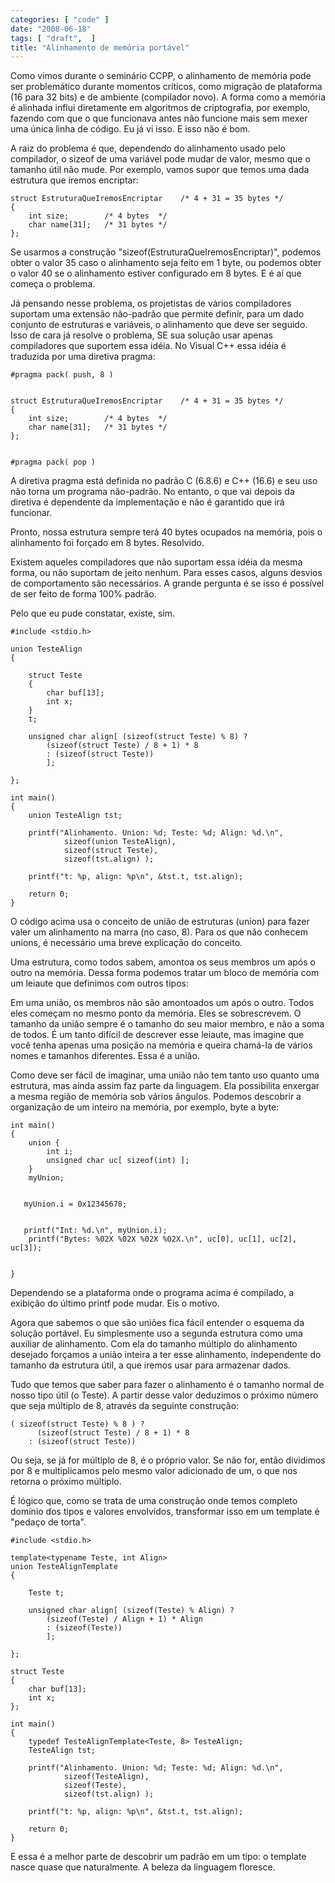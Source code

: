 ```yaml
---
categories: [ "code" ]
date: "2008-06-18"
tags: [ "draft",  ]
title: "Alinhamento de memória portável"
---
```

Como vimos durante o seminário CCPP, o alinhamento de memória pode ser problemático durante momentos críticos, como migração de plataforma (16 para 32 bits) e de ambiente (compilador novo). A forma como a memória é alinhada influi diretamente em algoritmos de criptografia, por exemplo, fazendo com que o que funcionava antes não funcione mais sem mexer uma única linha de código. Eu já vi isso. E isso não é bom.

A raiz do problema é que, dependendo do alinhamento usado pelo compilador, o sizeof de uma variável pode mudar de valor, mesmo que o tamanho útil não mude. Por exemplo, vamos supor que temos uma dada estrutura que iremos encriptar:

    
    struct EstruturaQueIremosEncriptar    /* 4 + 31 = 35 bytes */
    {
        int size;        /* 4 bytes  */
        char name[31];   /* 31 bytes */
    };

Se usarmos a construção "sizeof(EstruturaQueIremosEncriptar)", podemos obter o valor 35 caso o alinhamento seja feito em 1 byte, ou podemos obter o valor 40 se o alinhamento estiver configurado em 8 bytes. E é aí que começa o problema.


Já pensando nesse problema, os projetistas de vários compiladores suportam uma extensão não-padrão que permite definir, para um dado conjunto de estruturas e variáveis, o alinhamento que deve ser seguido. Isso de cara já resolve o problema, SE sua solução usar apenas compiladores que suportem essa idéia. No Visual C++ essa idéia é traduzida por uma diretiva pragma:

    
    #pragma pack( push, 8 )

    
    struct EstruturaQueIremosEncriptar    /* 4 + 31 = 35 bytes */
    {
        int size;        /* 4 bytes  */
        char name[31];   /* 31 bytes */
    };

    
    #pragma pack( pop )

A diretiva pragma está definida no padrão C (6.8.6) e C++ (16.6) e seu uso não torna um programa não-padrão. No entanto, o que vai depois da diretiva é dependente da implementação e não é garantido que irá funcionar.

Pronto, nossa estrutura sempre terá 40 bytes ocupados na memória, pois o alinhamento foi forçado em 8 bytes. Resolvido.


Existem aqueles compiladores que não suportam essa idéia da mesma forma, ou não suportam de jeito nenhum. Para esses casos, alguns desvios de comportamento são necessários. A grande pergunta é se isso é possível de ser feito de forma 100% padrão.

Pelo que eu pude constatar, existe, sim.

    #include <stdio.h>
    
    union TesteAlign
    {
    
    	struct Teste
    	{
    		char buf[13];
    		int x;
    	}
    	t;
    
    	unsigned char align[ (sizeof(struct Teste) % 8) ?
    		(sizeof(struct Teste) / 8 + 1) * 8
    		: (sizeof(struct Teste))
    		];
    
    };
    
    int main()
    {
    	union TesteAlign tst;
    
    	printf("Alinhamento. Union: %d; Teste: %d; Align: %d.\n",
    			sizeof(union TesteAlign), 
    			sizeof(struct Teste), 
    			sizeof(tst.align) );
    
    	printf("t: %p, align: %p\n", &tst.t, tst.align);
    
    	return 0;
    }
    
     
    

O código acima usa o conceito de união de estruturas (union) para fazer valer um alinhamento na marra (no caso, 8). Para os que não conhecem unions, é necessário uma breve explicação do conceito.


Uma estrutura, como todos sabem, amontoa os seus membros um após o outro na memória. Dessa forma podemos tratar um bloco de memória com um leiaute que definimos com outros tipos:


Em uma união, os membros não são amontoados um após o outro. Todos eles começam no mesmo ponto da memória. Eles se sobrescrevem. O tamanho da união sempre é o tamanho do seu maior membro, e não a soma de todos. É um tanto difícil de descrever esse leiaute, mas imagine que você tenha apenas uma posição na memória e queira chamá-la de vários nomes e tamanhos diferentes. Essa é a união.


Como deve ser fácil de imaginar, uma união não tem tanto uso quanto uma estrutura, mas ainda assim faz parte da linguagem. Ela possibilita enxergar a mesma região de memória sob vários ângulos. Podemos descobrir a organização de um inteiro na memória, por exemplo, byte a byte:

    
    int main()
    {
        union {
            int i;
            unsigned char uc[ sizeof(int) ];
        }
        myUnion;

    
       myUnion.i = 0x12345678;

    
       printf("Int: %d.\n", myUnion.i);
        printf("Bytes: %02X %02X %02X %02X.\n", uc[0], uc[1], uc[2], uc[3]);

    
    }

Dependendo se a plataforma onde o programa acima é compilado, a exibição do último printf pode mudar. Eis o motivo.


Agora que sabemos o que são uniões fica fácil entender o esquema da solução portável. Eu simplesmente uso a segunda estrutura como uma auxiliar de alinhamento. Com ela do tamanho múltiplo do alinhamento desejado forçamos a união inteira a ter esse alinhamento, independente do tamanho da estrutura útil, a que iremos usar para armazenar dados.


Tudo que temos que saber para fazer o alinhamento é o tamanho normal de nosso tipo útil (o Teste). A partir desse valor deduzimos o próximo número que seja múltiplo de 8, através da seguinte construção:

    
    ( sizeof(struct Teste) % 8 ) ?
          (sizeof(struct Teste) / 8 + 1) * 8
        : (sizeof(struct Teste))

Ou seja, se já for múltiplo de 8, é o próprio valor. Se não for, então dividimos por 8 e multiplicamos pelo mesmo valor adicionado de um, o que nos retorna o próximo múltiplo.


É lógico que, como se trata de uma construção onde temos completo domínio dos tipos e valores envolvidos, transformar isso em um template é "pedaço de torta".

    #include <stdio.h>
    
    template<typename Teste, int Align>
    union TesteAlignTemplate
    {
    
    	Teste t;
    
    	unsigned char align[ (sizeof(Teste) % Align) ?
    		(sizeof(Teste) / Align + 1) * Align
    		: (sizeof(Teste))
    		];
    
    };
    
    struct Teste
    {
    	char buf[13];
    	int x;
    };
    
    int main()
    {
    	typedef TesteAlignTemplate<Teste, 8> TesteAlign;
    	TesteAlign tst;
    
    	printf("Alinhamento. Union: %d; Teste: %d; Align: %d.\n",
    			sizeof(TesteAlign), 
    			sizeof(Teste), 
    			sizeof(tst.align) );
    
    	printf("t: %p, align: %p\n", &tst.t, tst.align);
    
    	return 0;
    }
    
     
    

E essa é a melhor parte de descobrir um padrão em um tipo: o template nasce quase que naturalmente. A beleza da linguagem floresce.
